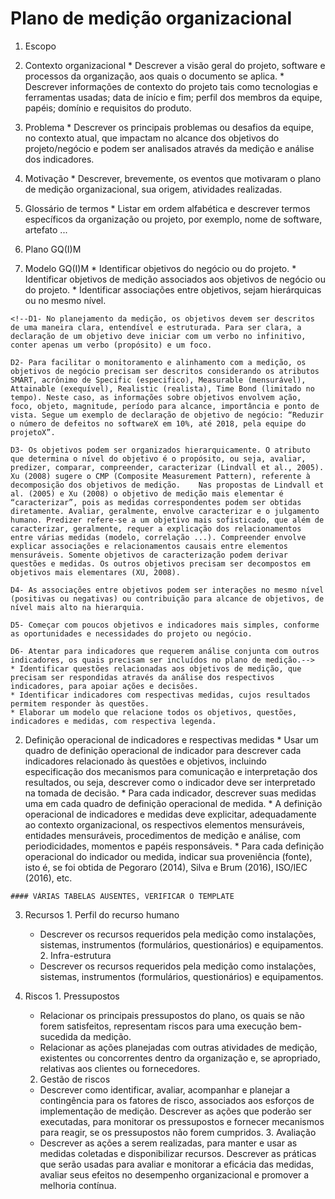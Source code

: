 # Plano de medição organizacional

1. Escopo

  1. Contexto organizacional
    * Descrever a visão geral do projeto, software e processos da organização, aos quais o documento se aplica.
    * Descrever informações de contexto do projeto tais como tecnologias e ferramentas usadas; data de início e fim; perfil dos membros da equipe, papéis; domínio e requisitos do produto.

  2. Problema
    * Descrever os principais problemas ou desafios da equipe, no contexto atual, que impactam no alcance dos objetivos do projeto/negócio e podem ser analisados através da medição e análise dos indicadores.

  3. Motivação
    * Descrever, brevemente, os eventos que motivaram o plano de medição organizacional, sua origem, atividades realizadas.

  4. Glossário de termos
    * Listar em ordem alfabética e descrever termos específicos da organização ou projeto, por exemplo, nome de software, artefato ...

2. Plano GQ(I)M

  1. Modelo GQ(I)M
    * Identificar objetivos do negócio ou do projeto.
    * Identificar objetivos de medição associados aos objetivos de negócio ou do projeto.
    * Identificar associações entre objetivos, sejam hierárquicas ou no mesmo nível.

    <!--D1- No planejamento da medição, os objetivos devem ser descritos de uma maneira clara, entendível e estruturada. Para ser clara, a declaração de um objetivo deve iniciar com um verbo no infinitivo, conter apenas um verbo (propósito) e um foco.

    D2- Para facilitar o monitoramento e alinhamento com a medição, os objetivos de negócio precisam ser descritos considerando os atributos SMART, acrônimo de Specific (especifico), Measurable (mensurável), Attainable (exequível), Realistic (realista), Time Bond (limitado no tempo). Neste caso, as informações sobre objetivos envolvem ação, foco, objeto, magnitude, período para alcance, importância e ponto de vista. Segue um exemplo de declaração de objetivo de negócio: “Reduzir o número de defeitos no softwareX em 10%, até 2018, pela equipe do projetoX”.

    D3- Os objetivos podem ser organizados hierarquicamente. O atributo que determina o nível do objetivo é o propósito, ou seja, avaliar, predizer, comparar, compreender, caracterizar (Lindvall et al., 2005). Xu (2008) sugere o CMP (Composite Measurement Pattern), referente à decomposição dos objetivos de medição. 	Nas propostas de Lindvall et al. (2005) e Xu (2008) o objetivo de medição mais elementar é “caracterizar”, pois as medidas correspondentes podem ser obtidas diretamente. Avaliar, geralmente, envolve caracterizar e o julgamento humano. Predizer refere-se a um objetivo mais sofisticado, que além de caracterizar, geralmente, requer a explicação dos relacionamentos entre várias medidas (modelo, correlação ...). Compreender envolve explicar associações e relacionamentos causais entre elementos mensuráveis. Somente objetivos de caracterização podem derivar questões e medidas. Os outros objetivos precisam ser decompostos em objetivos mais elementares (XU, 2008).

    D4- As associações entre objetivos podem ser interações no mesmo nível (positivas ou negativas) ou contribuição para alcance de objetivos, de nível mais alto na hierarquia.

    D5- Começar com poucos objetivos e indicadores mais simples, conforme as oportunidades e necessidades do projeto ou negócio.

    D6- Atentar para indicadores que requerem análise conjunta com outros indicadores, os quais precisam ser incluídos no plano de medição.-->
    * Identificar questões relacionadas aos objetivos de medição, que precisam ser respondidas através da análise dos respectivos indicadores, para apoiar ações e decisões.
    * Identificar indicadores com respectivas medidas, cujos resultados permitem responder às questões.
    * Elaborar um modelo que relacione todos os objetivos, questões, indicadores e medidas, com respectiva legenda.

  2. Definição operacional de indicadores e respectivas medidas
    * Usar um quadro de definição operacional de indicador para descrever cada indicadores relacionado às questões e objetivos, incluindo especificação dos mecanismos para comunicação e interpretação dos resultados, ou seja, descrever como o indicador deve ser interpretado na tomada de decisão.
    * Para cada indicador, descrever suas medidas uma em cada quadro de definição operacional de medida.
    * A definição operacional de indicadores e medidas deve explicitar, adequadamente ao contexto organizacional, os respectivos elementos mensuráveis, entidades mensuráveis, procedimentos de medição e análise, com periodicidades, momentos e papéis responsáveis.
    * Para cada definição operacional do indicador ou medida, indicar sua proveniência (fonte), isto é, se foi obtida de Pegoraro (2014), Silva e Brum (2016), ISO/IEC (2016), etc.
    <!-- D9- Substituir o texto das células pelo texto correspondente ao indicador ou medida.
    D10- Descrever passo a passo como obter cada medida, considerando o contexto e ferramentas usada pela equipe no projeto. -->

    #### VÁRIAS TABELAS AUSENTES, VERIFICAR O TEMPLATE

  3. Recursos
    1. Perfil do recurso humano
       * Descrever os recursos requeridos pela medição como instalações, sistemas, instrumentos (formulários, questionários) e equipamentos.
    2. Infra-estrutura
       * Descrever os recursos requeridos pela medição como instalações, sistemas, instrumentos (formulários, questionários) e equipamentos.

  4. Riscos
    1. Pressupostos
       * Relacionar os principais pressupostos do plano, os quais se não forem satisfeitos, representam riscos para uma execução bem-sucedida da medição.
       * Relacionar as ações planejadas com outras atividades de medição, existentes ou concorrentes dentro da organização e, se apropriado, relativas aos clientes ou fornecedores.
     2. Gestão de riscos
       * Descrever como identificar, avaliar, acompanhar e planejar a contingência para os fatores de risco, associados aos esforços de implementação de medição. Descrever as ações que poderão ser executadas, para monitorar os pressupostos e fornecer mecanismos para reagir, se os pressupostos não forem cumpridos.
    3. Avaliação
       * Descrever as ações a serem realizadas, para manter e usar as medidas coletadas e disponibilizar recursos. Descrever as práticas que serão usadas para avaliar e monitorar a eficácia das medidas, avaliar seus efeitos no desempenho organizacional e promover a melhoria contínua. 
